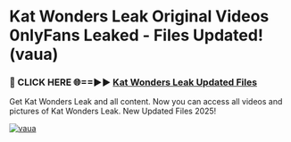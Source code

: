 # Kat Wonders Leak Original Videos 0nlyFans Leaked - Files Updated! (vaua)

<h3>🔴 CLICK HERE 🌐==►► <a href="https://tinyurl.com/2jnfzry5" rel="nofollow">Kat Wonders Leak Updated Files</a></h3>

Get Kat Wonders Leak and all content. Now you can access all videos and pictures of Kat Wonders Leak. New Updated Files 2025!

[![vaua](https://i.imgur.com/GyGTBgg.gif)](https://tinyurl.com/2jnfzry5)
